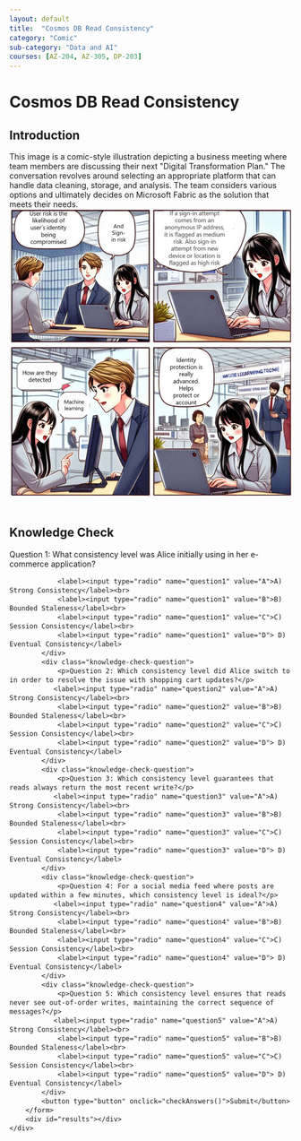```yaml
---
layout: default
title:  "Cosmos DB Read Consistency"
category: "Comic"
sub-category: "Data and AI"
courses: [AZ-204, AZ-305, DP-203]
---
```



# Cosmos DB Read Consistency

## Introduction
This image is a comic-style illustration depicting a business meeting where team members are discussing their next "Digital Transformation Plan." The conversation revolves around selecting an appropriate platform that can handle data cleaning, storage, and analysis. The team considers various options and ultimately decides on Microsoft Fabric as the solution that meets their needs.
<a href="./images/identityprot1.png">
  <img src="./images/identityprot1.png" alt="a boy and a girl sitting in a office space" class="img-fluid">
</a>
 

<html lang="en">
<head>
    <meta charset="UTF-8">
    <meta name="viewport" content="width=device-width, initial-scale=1.0">
    <title>Image Carousel</title>
    <style>
        .knowledge-check {
            margin-top: 50px;
        }
        .knowledge-check-question {
            margin-bottom: 20px;
        }
        .correct {
            color: green;
        }
        .incorrect {
            color: red;
        }
    </style>
</head>
<body>
  
  <div class="knowledge-check">
        <h2>Knowledge Check</h2>
        <form id="knowledgeCheckForm">
            <div class="knowledge-check-question">
                <p>Question 1: What consistency level was Alice initially using in her e-commerce application?</p>
                
                <label><input type="radio" name="question1" value="A">A) Strong Consistency</label><br>
                <label><input type="radio" name="question1" value="B">B) Bounded Staleness</label><br>
                <label><input type="radio" name="question1" value="C">C) Session Consistency</label><br>
                <label><input type="radio" name="question1" value="D"> D) Eventual Consistency</label>
            </div>
            <div class="knowledge-check-question">
                <p>Question 2: Which consistency level did Alice switch to in order to resolve the issue with shopping cart updates?</p>
               <label><input type="radio" name="question2" value="A">A) Strong Consistency</label><br>
                <label><input type="radio" name="question2" value="B">B) Bounded Staleness</label><br>
                <label><input type="radio" name="question2" value="C">C) Session Consistency</label><br>
                <label><input type="radio" name="question2" value="D"> D) Eventual Consistency</label>
            </div>
            <div class="knowledge-check-question">
                <p>Question 3: Which consistency level guarantees that reads always return the most recent write?</p>
               <label><input type="radio" name="question3" value="A">A) Strong Consistency</label><br>
                <label><input type="radio" name="question3" value="B">B) Bounded Staleness</label><br>
                <label><input type="radio" name="question3" value="C">C) Session Consistency</label><br>
                <label><input type="radio" name="question3" value="D"> D) Eventual Consistency</label>
            </div>
            <div class="knowledge-check-question">
                <p>Question 4: For a social media feed where posts are updated within a few minutes, which consistency level is ideal?</p>
               <label><input type="radio" name="question4" value="A">A) Strong Consistency</label><br>
                <label><input type="radio" name="question4" value="B">B) Bounded Staleness</label><br>
                <label><input type="radio" name="question4" value="C">C) Session Consistency</label><br>
                <label><input type="radio" name="question4" value="D"> D) Eventual Consistency</label>
            </div>            
            <div class="knowledge-check-question">
                <p>Question 5: Which consistency level ensures that reads never see out-of-order writes, maintaining the correct sequence of messages?</p>
               <label><input type="radio" name="question5" value="A">A) Strong Consistency</label><br>
                <label><input type="radio" name="question5" value="B">B) Bounded Staleness</label><br>
                <label><input type="radio" name="question5" value="C">C) Session Consistency</label><br>
                <label><input type="radio" name="question5" value="D"> D) Eventual Consistency</label>
            </div>               
            <button type="button" onclick="checkAnswers()">Submit</button>
        </form>
        <div id="results"></div>
    </div>

    
  <script>
        const images = ["./images/cd1.PNG", "./images/cd2.PNG", "./images/cd3.PNG", "./images/cd4.PNG", "./images/cd5.PNG", "./images/cd6.PNG", "./images/cd7.PNG"];
        let currentIndex = 0;

        function showImage(index) {
            const carousel = document.getElementById('carousel');
            carousel.src = images[index];
        }

        function nextImage() {
            currentIndex = (currentIndex + 1) % images.length;
            showImage(currentIndex);
        }

        function prevImage() {
            currentIndex = (currentIndex - 1 + images.length) % images.length;
            showImage(currentIndex);
        }

        function toggleEnlarge() {
            const carousel = document.getElementById('carousel');
            carousel.classList.toggle('enlarged');
        }

            function checkAnswers() {
            const answers = {
                question1: 'D',
                question2: 'C',
                question3: 'A',
                question4: 'B',
                question5: 'D'
            
               
            };

            let score = 0;
            const form = document.getElementById('knowledgeCheckForm');
            const results = document.getElementById('results');
            results.innerHTML = '';

            for (const [question, correctAnswer] of Object.entries(answers)) {
                const selected = form.querySelector(`input[name="${question}"]:checked`);
                const questionElement = form.querySelector(`input[name="${question}"][value="${correctAnswer}"]`).parentElement;
                if (selected && selected.value === correctAnswer) {
                    score++;
                    questionElement.classList.add('correct');
                } else if (selected) {
                    selected.parentElement.classList.add('incorrect');
                    questionElement.classList.add('correct');
                } else {
                    questionElement.classList.add('correct');
                }
            }

  

            results.innerHTML = `You got ${score} out of ${Object.keys(answers).length} correct.`;
        }
    </script>
</body>
</html>
